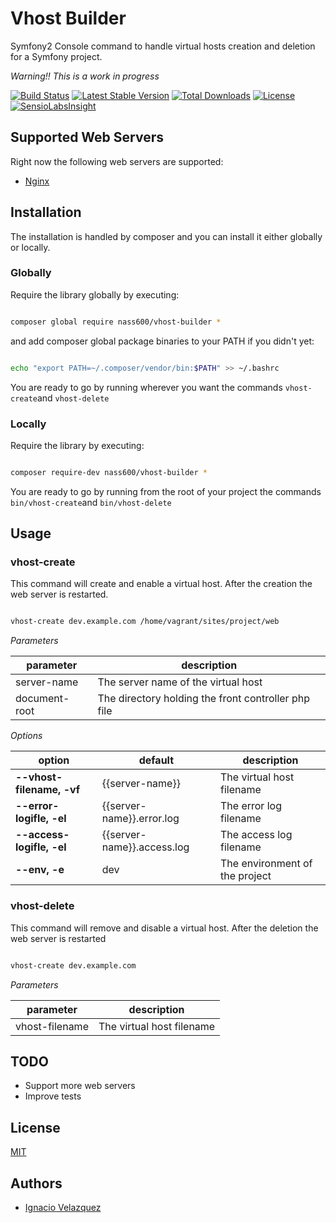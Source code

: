 # Vhost Builder #

Symfony2 Console command to handle virtual hosts creation and deletion for a Symfony project.

*Warning!! This is a work in progress*

[![Build Status](https://api.travis-ci.org/nass600/vhost-builder.svg?branch=master)](https://travis-ci.org/nass600/vhost-builder)
[![Latest Stable Version](https://poser.pugx.org/nass600/vhost-builder/v/stable.png)](https://packagist.org/packages/nass600/vhost-builder)
[![Total Downloads](https://poser.pugx.org/nass600/vhost-builder/downloads.png)](https://packagist.org/packages/nass600/vhost-builder)
[![License](https://poser.pugx.org/nass600/vhost-builder/license.svg)](https://packagist.org/packages/nass600/vhost-builder)
[![SensioLabsInsight](https://insight.sensiolabs.com/projects/2d92548d-2c86-4677-87de-0ec33c1670bb/mini.png)](https://insight.sensiolabs.com/projects/2d92548d-2c86-4677-87de-0ec33c1670bb)

## Supported Web Servers ##

Right now the following web servers are supported:

+ [Nginx](http://nginx.org/)


## Installation ##

The installation is handled by composer and you can install it either globally or locally.

### Globally ###

Require the library globally by executing:

````bash

composer global require nass600/vhost-builder *

````

and add composer global package binaries to your PATH if you didn't yet:

````bash

echo "export PATH=~/.composer/vendor/bin:$PATH" >> ~/.bashrc

````

You are ready to go by running wherever you want the commands `vhost-create`and `vhost-delete`

### Locally ###

Require the library by executing:

````bash

composer require-dev nass600/vhost-builder *

````

You are ready to go by running from the root of your project the commands `bin/vhost-create`and `bin/vhost-delete`


## Usage ##

### vhost-create ###

This command will create and enable a virtual host. After the creation the web server is restarted.

````bash

vhost-create dev.example.com /home/vagrant/sites/project/web

````

*Parameters*

| parameter     | description                                         |
| ------------- | --------------------------------------------------- |
| server-name   | The server name of the virtual host                 |
| document-root | The directory holding the front controller php file |

*Options*

| option                    | default                    | description                    |
| ------------------------- | -------------------------- | ------------------------------ |
| __--vhost-filename, -vf__ | {{server-name}}            | The virtual host filename      |
| __--error-logifle, -el__  | {{server-name}}.error.log  | The error log filename         |
| __--access-logifle, -el__ | {{server-name}}.access.log | The access log filename        |
| __--env, -e__             | dev                        | The environment of the project |


### vhost-delete ###

This command will remove and disable a virtual host. After the deletion the web server is restarted

````bash

vhost-create dev.example.com

````

*Parameters*

| parameter      | description               |
| -------------- | ------------------------- |
| vhost-filename | The virtual host filename |


## TODO ##

+ Support more web servers
+ Improve tests

## License ##

[MIT](LICENSE)


## Authors ##

+ [Ignacio Velazquez](http://ignaciovelazquez.es)
